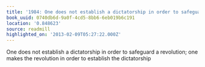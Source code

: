 ```yaml
---
title: '1984: One does not establish a dictatorship in order to safeguard …'
book_uuid: 0740db6d-9a0f-4cd5-8bb6-6eb019b6c191
location: '0.848623'
source: readmill
highlighted_on: '2013-02-09T05:27:22.000Z'
---
```


One does not establish a dictatorship in order to safeguard a revolution; one makes the revolution in order to establish the dictatorship
